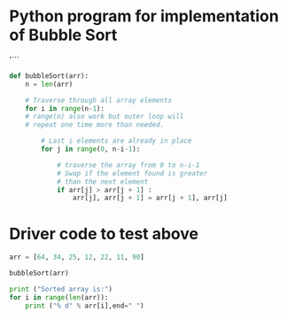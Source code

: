 







# Python program for implementation of Bubble Sort
'```
```python
def bubbleSort(arr):
	n = len(arr)

	# Traverse through all array elements
	for i in range(n-1):
	# range(n) also work but outer loop will
	# repeat one time more than needed.

		# Last i elements are already in place
		for j in range(0, n-i-1):

			# traverse the array from 0 to n-i-1
			# Swap if the element found is greater
			# than the next element
			if arr[j] > arr[j + 1] :
				arr[j], arr[j + 1] = arr[j + 1], arr[j]
```
# Driver code to test above
```python
arr = [64, 34, 25, 12, 22, 11, 90]

bubbleSort(arr)

print ("Sorted array is:")
for i in range(len(arr)):
	print ("% d" % arr[i],end=" ")
```